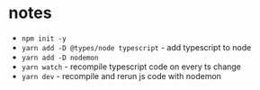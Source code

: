 # notes

- `npm init -y`
- `yarn add -D @types/node typescript` - add typescript to node
- `yarn add -D nodemon`
- `yarn watch` - recompile typescript code on every ts change
- `yarn dev` - recompile and rerun js code with nodemon
